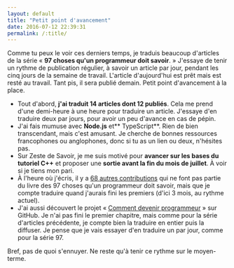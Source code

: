 ```yaml
---
layout: default
title: "Petit point d'avancement"
date: 2016-07-12 22:39:31
permalink: /:title/
---
```

Comme tu peux le voir ces derniers temps, je traduis beaucoup d'articles de la série « **97 choses qu'un programmeur doit savoir**. » J'essaye de tenir un rythme de publication régulier, à savoir un article par jour, pendant les cinq jours de la semaine de travail. L'article d'aujourd'hui est prêt mais est resté au travail. Tant pis, il sera publié demain. Petit point d'avancement à la place.

<!--excerpt-->

*   Tout d'abord, **j'ai traduit 14 articles dont 12 publiés**. Cela me prend d'une demi-heure à une heure pour traduire un article. J'essaye d'en traduire deux par jours, pour avoir un peu d'avance en cas de pépin.
*   J'ai fais mumuse avec **Node.js** et** TypeScript**. Rien de bien transcendant, mais c'est amusant. Je cherche de bonnes ressources francophones ou anglophones, donc si tu as un lien ou deux, n'hésites pas.
*   Sur Zeste de Savoir, je me suis motivé pour **avancer sur les bases du tutoriel C++** et proposer une **sortie avant la fin du mois de juillet**. À voir si je tiens mon pari.
*   À l'heure où j'écris, il y a [68 autres contributions](http://programmer.97things.oreilly.com/wiki/index.php/Other_Edited_Contributions) qui ne font pas partie du livre des 97 choses qu'un programmeur doit savoir, mais que je compte traduire quand j'aurais fini les premiers (d'ici 3 mois, au rythme actuel).
*   J'ai aussi découvert le projet « [Comment devenir programmeur](https://github.com/braydie/HowToBeAProgrammer) » sur GitHub. Je n'ai pas fini le premier chapitre, mais comme pour la série d'articles précédente, je compte bien la traduire en entier puis la diffuser. Je pense que je vais essayer d'en traduire un par jour, comme pour la série 97.

Bref, pas de quoi s'ennuyer. Ne reste qu'à tenir ce rythme sur le moyen-terme.